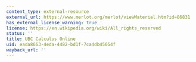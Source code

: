 ```yaml
---
content_type: external-resource
external_url: https://www.merlot.org/merlot/viewMaterial.htm?id=86831
has_external_license_warning: true
license: https://en.wikipedia.org/wiki/All_rights_reserved
status: ''
title: UBC Calculus Online
uid: eada8663-4eda-4482-bd1f-7ca4db45054f
wayback_url: ''
---
```

